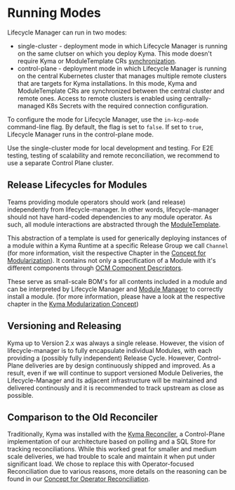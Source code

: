 # Running Modes

Lifecycle Manager can run in two modes:

- single-cluster - deployment mode in which Lifecycle Manager is running on the same clutser on which you deploy Kyma. This mode doesn't require Kyma or ModuleTemplate CRs [synchronization](../technical-reference/api/README.md#synchronization-of-module-catalog-with-remote-clusters).
- control-plane - deployment mode in which Lifecycle Manager is running on the central Kubernetes cluster that manages multiple remote clusters that are targets for Kyma installations. In this mode, Kyma and ModuleTemplate CRs are synchronized between the central cluster and remote ones. Access to remote clusters is enabled using centrally-managed K8s Secrets with the required connection configuration.

To configure the mode for Lifecycle Manager, use the `in-kcp-mode` command-line flag. By default, the flag is set to `false`. If set to `true`, Lifecycle Manager runs in the control-plane mode.

Use the single-cluster mode for local development and testing. For E2E testing, testing of scalability and remote reconciliation, we recommend to use a separate Control Plane cluster.

## Release Lifecycles for Modules

Teams providing module operators should work (and release) independently from lifecycle-manager. In other words, lifecycle-manager should not have hard-coded dependencies to any module operator. 
As such, all module interactions are abstracted through the [ModuleTemplate](api/v1beta1/moduletemplate_types.go).

This abstraction of a template is used for generically deploying instances of a module within a Kyma Runtime at a specific Release Group we call `Channel` (for more information, visit the respective Chapter in the [Concept for Modularization](https://github.com/kyma-project/community/tree/main/concepts/modularization#release-channels)). It contains not only a specification of a Module with it's different components through [OCM Component Descriptors](https://github.com/gardener/component-spec/blob/master/doc/proposal/02-component-descriptor.md).

These serve as small-scale BOM's for all contents included in a module and can be interpreted by Lifecycle Manager and [Module Manager](https://github.com/kyma-project/module-manager/)
to correctly install a module. (for more information, please have a look at the respective chapter in the [Kyma Modularization Concept](https://github.com/kyma-project/community/tree/main/concepts/modularization#component-descriptor))

## Versioning and Releasing

Kyma up to Version 2.x was always a single release. However, the vision of lifecycle-manager is to fully encapsulate individual Modules, with each providing a (possibly fully independent) Release Cycle.
However, Control-Plane deliveries are by design continuously shipped and improved. As a result, even if we will continue to support versioned Module Deliveries, the Lifecycle-Manager and its adjacent infrastructure will be maintained and delivered continously and it is recommended to track upstream as close as possible.

## Comparison to the Old Reconciler

Traditionally, Kyma was installed with the [Kyma Reconciler](https://github.com/kyma-incubator/reconciler), a Control-Plane implementation of our architecture based on polling and a SQL Store for tracking reconciliations.
While this worked great for smaller and medium scale deliveries, we had trouble to scale and maintain it when put under significant load.
We chose to replace this with Operator-focused Reconciliation due to various reasons, more details on the reasoning can be found in our [Concept for Operator Reconciliation](https://github.com/kyma-project/community/tree/main/concepts/operator-reconciliation).
